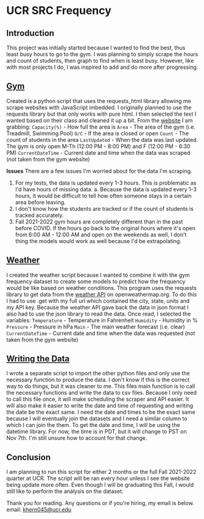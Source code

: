 # UCR SRC Frequency

## Introduction
This project was initially started because I wanted to find the best, thus least busy hours to go to the gym. I was planning to simply scrape the hours and count of students, then graph to find when is least busy. However, like with most projects I do, I was inspired to add and do more after progressing. 


## [Gym](https://github.com/kristoffhernan/ucrGymFrequency/tree/main/gym)
Created is a python script that uses the requests_html library allowing me scrape websites with JavaScript imbedded. I originally planned to use the requests library but that only works with pure html. I then selected the text I wanted based on their class and cleaned it up a bit.  From the [website](https://connect2concepts.com/connect2/?type=circle&key=593DB611-499B-418E-8082-7263A32860D5) I am grabbing: 
`Capacity(%)` - How full the area is
`Area` - The area of the gym (i.e. Treadmill, Swimming Pool)
`O/C` - If the area is closed or open
`Count` - The count of students in the area
`LastUpdated` - When the data was last updated. The gym is only open M-Th (12:00 PM - 8:00 PM) and F (12:00 PM - 6:30 PM)
`CurrentDateTime` - Current date and time when the data was scraped (*not* taken from the gym website)

**Issues**
There are a few issues I'm worried about for the data I'm scraping.
1. For my tests, the data is updated every 1-3 hours. This is problematic as I'd have hours of missing data.
	a. Because the data is updated every 1-3 hours, it would be difficult to tell how often someone stays in a certain area before leaving. 
2. I don't know how the students are tracked or if the count of students is tracked accurately.
3. Fall 2021-2022 gym hours are completely different than in the past before COVID. If the hours go back to the original hours where it's open from 6:00 AM - 12:00 AM and open on the weekends as well, I don't thing the models would work as well because I'd be extrapolating. 


## [Weather](https://github.com/kristoffhernan/ucrGymFrequency/tree/main/weather)
I created the weather script because I wanted to combine it with the gym frequency dataset to create some models to predict how the frequency would be like based on weather conditions. 
This program uses the requests library to get data from the [weather API](https://openweathermap.org/api) on openweathermap.org. To do this I had to use .get with my full url which contained the city, state, units and my API key. Because the weather API gave back the data in json format I also had to use the json library to read the data. Once read, I selected the variables:
`Temperature` - Temperature in Fahrenheit
`Humidity` - Humidity in %
`Pressure` - Pressure in hPa
`Main` - The main weather forecast (i.e. clear)
`CurrentDateTime` - Current date and time when the data was requested (*not* taken from the gym website)


## [Writing the Data](https://github.com/kristoffhernan/ucrGymFrequency/blob/main/writeGymWeatherData.py)
I wrote a separate script to import the other python files and only use the necessary function to produce the data. I don't know if this is the correct way to do things, but it was cleaner to me. This files main function is to call the necessary functions and write the data to csv files. Because I only need to call this file once, it will make scheduling the scraper and API easier. It will also make it easier to write the date and time of requesting and writing the date be the exact same. I need the date and times to be the exact same because I will eventually join the datasets and I need a similar column to which I can join the them. 
To get the date and time, I will be using the datetime library. For now, the time is in  PDT, but it will change to PST on Nov 7th. I'm still unsure how to account for that change. 


## Conclusion
I am planning to run this script for either 2 months or the full Fall 2021-2022 quarter at UCR. The script will be ran every hour unless I see the website being update more often. Even though I will be graduating this Fall, I would still like to perform the analysis on the dataset.

Thank you for reading. Any questions or if you're hiring, my email is below. 
email: khern045@ucr.edu